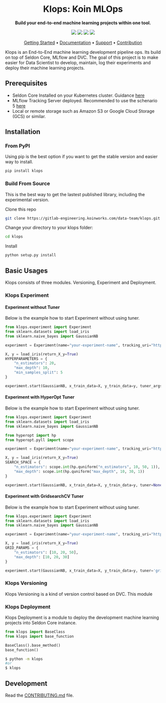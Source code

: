 
<h1 align="center">
    Klops: Koin MLOps
</h1>

<p align="center">
    <strong>Build your end-to-end machine learning projects within one tool.</strong>
</p>

<p align="center">
    <a href="#" title="PyPi Version"><img src="https://img.shields.io/badge/PyPi-v.0.4.8-blue"></a>
    <a href="#" title="Python Version"><img src="https://img.shields.io/badge/Python-3.6%2B-green"></a>
    <!-- <a href="https://www.codacy.com/gh/ml-tooling/lazydocs/dashboard" title="Codacy Analysis"><img src="https://app.codacy.com/project/badge/Grade/1c8ad486ce9547b6b713cce7ca1d1ec3"></a> -->
    <!-- <a href="" title="Build status"><img src="https://img.shields.io/github/workflow/status/ml-tooling/lazydocs/build-pipeline?style=flat"></a> -->
    <a href="#" title="Project License"><img src="https://img.shields.io/badge/License-MIT-green.svg?style=flat"></a>
    <!-- <a href="https://gitter.im/ml-tooling/lazydocs" title="Chat on Gitter"><img src="https://badges.gitter.im/ml-tooling/lazydocs.svg"></a> -->
    <a href="https://twitter.com/mltooling" title="ML Tooling on Twitter"><img src="https://img.shields.io/twitter/follow/mltooling.svg?label=follow&style=social"></a>
</p>

<p align="center">
  <a href="#getting-started">Getting Started</a> •
  <a href="/documentation">Documentation</a> •
  <a href="#support--feedback">Support</a> •
  <a href="#contribution">Contribution</a>
  <!-- <a href="https://github.com/ml-tooling/lazydocs/releases">Changelog</a> -->
</p>

Klops is an End-to-End machine learning development pipeline ops. Its build on top of Seldon Core, MLflow and DVC. The goal of this project is to make easier for Data Scientist to develop, maintain, log their experiments and deploy their machine learning projects.  

## Prerequisites  
- Seldon Core Installed on your Kubernetes cluster. Guidance [here](https://docs.seldon.io/projects/seldon-core/en/latest/workflow/install.html)  
- MLflow Tracking Server deployed. Recommended to use the schenario 5  [here](https://www.mlflow.org/docs/latest/tracking.html#scenario-5-mlflow-tracking-server-enabled-with-proxied-artifact-storage-access)  
- Local or remote storage such as Amazon S3 or Google Cloud Storage (GCS) or similar.

## Installation  
### From PyPI
Using pip is the best option if you want to get the stable version and easier way to install.
```bash
pip install klops
```
### Build From Source  
This is the best way to get the lastest published library, including the experimental version.

Clone this repo  
```bash
git clone https://gitlab-engineering.koinworks.com/data-team/klops.git
```  
Change your directory to your klops folder:  
```bash
cd klops
```  
Install
```bash
python setup.py install
```

## Basic Usages 
Klops consists of three modules. Versioning, Experiment and Deployment.

### Klops Experiment  
#### Experiment without Tuner  
Below is the example how to start Experiment without using tuner.
```py
from klops.experiment import Experiment
from sklearn.datasets import load_iris
from sklearn.naive_bayes import GaussianNB

experiment = Experiment(name="your-experiment-name", tracking_uri="http://<your-mlflow-host>:<port>")

X, y = load_iris(return_X_y=True)
HYPERPARAMETERS = {
    "n_estimators": 20,
    "max_depth": 10,
    "min_samples_split": 5
}

experiment.start(GaussianNB, x_train_data=X, y_train_data=y, tuner_args=HYPERPARAMETERS)
```
#### Experiment with HyperOpt Tuner  
Below is the example how to start Experiment without using tuner.
```py
from klops.experiment import Experiment
from sklearn.datasets import load_iris
from sklearn.naive_bayes import GaussianNB

from hyperopt import hp
from hyperopt.pyll import scope

experiment = Experiment(name="your-experiment-name", tracking_uri="http://<your-mlflow-host>:<port>")

X, y = load_iris(return_X_y=True)
SEARCH_SPACE = {
    "n_estimators": scope.int(hp.quniform("n_estimators", 10, 50, 1)),
    "max_depth": scope.int(hp.quniform("max_depth", 10, 30, 1))
}

experiment.start(GaussianNB, x_train_data=X, y_train_data=y, tuner=None, tuner_args=SEARCH_SPACE)
```
#### Experiment with GridsearchCV Tuner  
Below is the example how to start Experiment without using tuner.
```py
from klops.experiment import Experiment
from sklearn.datasets import load_iris
from sklearn.naive_bayes import GaussianNB

experiment = Experiment(name="your-experiment-name", tracking_uri="http://<your-mlflow-host>:<port>")

X, y = load_iris(return_X_y=True)
GRID_PARAMS = {
    "n_estimators": [10, 20, 50],
    "max_depth": [10, 20, 30]
}

experiment.start(GaussianNB, x_train_data=X, y_train_data=y, tuner='gridsearch', tuner_args=GRID_PARAMS)
```
### Klops Versioning  
Klops Versioning is a kind of version control based on DVC. This module 

### Klops Deployment  
Klops Deployment is a module to deploy the development machine learning projects into Seldon Core instance. 

```py
from klops import BaseClass
from klops import base_function

BaseClass().base_method()
base_function()
```

```bash
$ python -m klops
#or
$ klops
```

## Development

Read the [CONTRIBUTING.md](CONTRIBUTING.md) file.
